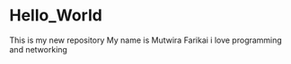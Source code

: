 # Hello_World
This is my new repository
 My name is Mutwira Farikai i love programming and networking
